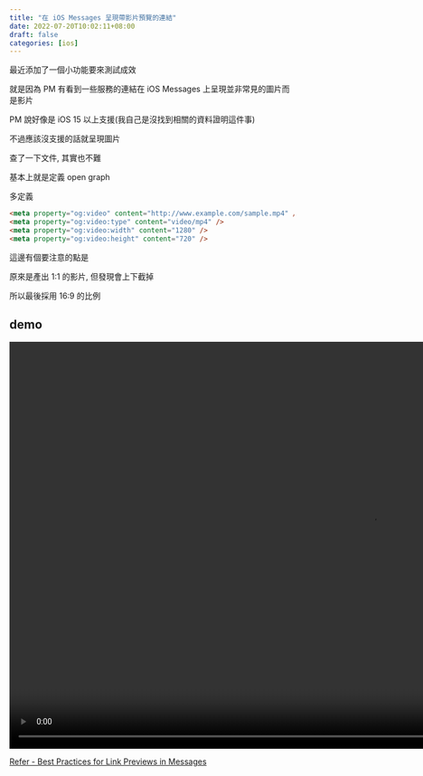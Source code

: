 ```yaml
---
title: "在 iOS Messages 呈現帶影片預覽的連結"
date: 2022-07-20T10:02:11+08:00
draft: false
categories: [ios]
---
```


最近添加了一個小功能要來測試成效

就是因為 PM 有看到一些服務的連結在 iOS Messages 上呈現並非常見的圖片而是影片

PM 說好像是 iOS 15 以上支援(我自己是沒找到相關的資料證明這件事)

不過應該沒支援的話就呈現圖片

查了一下文件, 其實也不難

基本上就是定義 open graph

多定義

```HTML
<meta property="og:video" content="http://www.example.com/sample.mp4" />
<meta property="og:video:type" content="video/mp4" />
<meta property="og:video:width" content="1280" />
<meta property="og:video:height" content="720" />
```

這邊有個要注意的點是

原來是產出 1:1 的影片, 但發現會上下截掉

所以最後採用 16:9 的比例

## demo

<video width="1280" height="720" controls>
  <source src="https://firebasestorage.googleapis.com/v0/b/storage-bucket-83851.appspot.com/o/logdown%2Fdemo.mp4?alt=media&token=6c6a2dc8-c859-4f8e-a88f-882d1e77addc" type="video/mp4">
  Your browser does not support the video tag.
</video>

[Refer - Best Practices for Link Previews in Messages](https://developer.apple.com/library/archive/technotes/tn2444/_index.html)